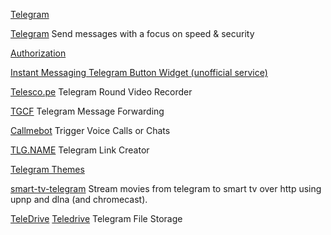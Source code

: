 
[Telegram](https://telegram.me/)

[Telegram](https://github.com/TelegramMessenger/Telegram-iOS)
Send messages with a focus on speed & security

[Authorization](https://my.telegram.org/auth)

[Instant Messaging Telegram Button Widget (unofficial service)](https://telegram.im/?404/telegram.im//tools/search.php)

[Telesco.pe](https://telesco.pe/)
Telegram Round Video Recorder

[TGCF](https://github.com/aahnik/tgcf)
Telegram Message Forwarding

[Callmebot](https://www.callmebot.com/)
Trigger Voice Calls or Chats

[TLG.NAME](https://www.tlg.name/)
Telegram Link Creator

[Telegram Themes](https://github.com/DanySpin97/TelegramThemes)

[smart-tv-telegram](https://github.com/andrew-ld/smart-tv-telegram)
Stream movies from telegram to smart tv over http using upnp and dlna (and chromecast).

[TeleDrive](https://teledriveapp.com/)
[Teledrive](https://github.com/mgilangjanuar/teledrive)
Telegram File Storage
